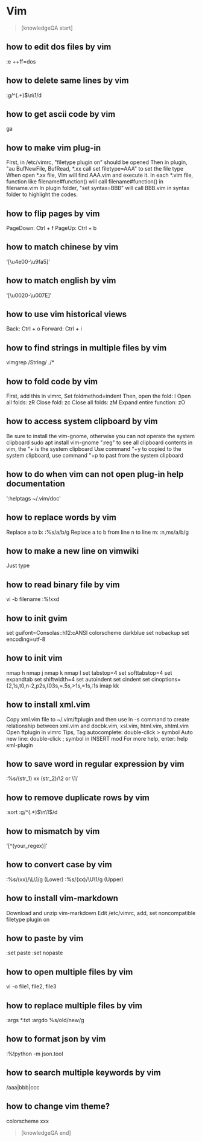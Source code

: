 # Vim


> [knowledgeQA start]

## how to edit dos files by vim
:e ++ff=dos

## how to delete same lines by vim
:g/^\(.\+\)$\n\1/d

## how to get ascii code by vim
ga

## how to make vim plug-in
First, in /etc/vimrc, "filetype plugin on" should be opened
Then in plugin, "au BufNewFile, BufRead, *.xx call set filetype=AAA" to set the file type
When open *.xx file, Vim will find AAA.vim and execute it.
In each *.vim file, function like filename#function() will call filename#function() in filename.vim
In plugin folder, "set syntax=BBB" will call BBB.vim in syntax folder to highlight the codes.

## how to flip pages by vim
PageDown: Ctrl + f
PageUp: Ctrl + b

## how to match chinese by vim
'[\u4e00-\u9fa5]'

## how to match english by vim
'[\u0020-\u007E]'

## how to use vim historical views
Back: Ctrl + o
Forward: Ctrl + i

## how to find strings in multiple files by vim
vimgrep /String/ ./*

## how to fold code by vim
First, add this in vimrc,
Set foldmethod=indent
Then, open the fold: l
Open all folds: zR
Close fold: zc
Close all folds: zM
Expand entire function: zO

## how to access system clipboard by vim
Be sure to install the vim-gnome, otherwise you can not operate the system clipboard
sudo apt install vim-gnome
":reg" to see all clipboard contents in vim, the "+ is the system clipboard
Use command "+y to copied to the system clipboard, use command "+p to past from the system clipboard

## how to do when vim can not open plug-in help documentation
':helptags ~/.vim/doc'

## how to replace words by vim
Replace a to b: :%s/a/b/g
Replace a to b from line n to line m: :n,ms/a/b/g

## how to make a new line on vimwiki
Just type <br>

## how to read binary file by vim
vi -b filename
:%!xxd

## how to init gvim
set guifont=Consolas::h12:cANSI
colorscheme darkblue
set nobackup
set encoding=utf-8

## how to init vim
nmap <C-H> <C-W>h
nmap <C-J> <C-W>j
nmap <C-K> <C-W>k
nmap <C-L> <C-W>l
set tabstop=4
set softtabstop=4
set expandtab
set shiftwidth=4
set autoindent
set cindent
set cinoptions={2,1s,t0,n-2,p2s,(03s,=.5s,>1s,=1s,:1s
imap kk <ESC>

## how to install xml.vim
Copy xml.vim file to ~/.vim/ftplugin and then use ln -s command to create relationship between xml.vim and docbk.vim, xsl.vim, html.vim, xhtml.vim
Open ftplugin in vimrc
Tips,
Tag autocomplete: double-click > symbol
Auto new line: double-click ; symbol in INSERT mod
For more help, enter: help xml-plugin

## how to save word in regular expression by vim
:%s/\(str_1\) xx \(str_2\)/\2 or \1/

## how to remove duplicate rows by vim
:sort
:g/^\(.*\)$\n\1$/d

## how to mismatch by vim
'[^(your_regex)]'

## how to convert case by vim
:%s/\(xx\)/\L\1/g (Lower)
:%s/\(xx\)/\U\1/g (Upper)

## how to install vim-markdown
Download and unzip vim-markdown
Edit /etc/vimrc, add,
set noncompatible
filetype plugin on

## how to paste by vim
:set paste
:set nopaste

## how to open multiple files by vim
vi -o file1, file2, file3

## how to replace multiple files by vim
:args *.txt
:argdo %s/old/new/g

## how to format json by vim
:%!python -m json.tool

## how to search multiple keywords by vim
/aaa\|bbb\|ccc

## how to change vim theme?
colorscheme xxx

> [knowledgeQA end]
